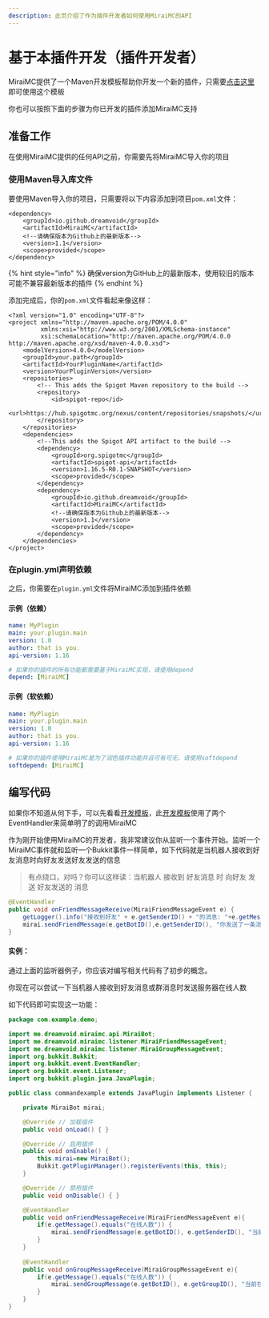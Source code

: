 ```yaml
---
description: 此页介绍了作为插件开发者如何使用MiraiMC的API
---
```


# 基于本插件开发（插件开发者）

MiraiMC提供了一个Maven开发模板帮助你开发一个新的插件，只需要[点击这里](https://github.com/DreamVoid/MiraiMC-Template)即可使用这个模板

你也可以按照下面的步骤为你已开发的插件添加MiraiMC支持

## 准备工作

在使用MiraiMC提供的任何API之前，你需要先将MiraiMC导入你的项目

### 使用Maven导入库文件

要使用Maven导入你的项目，只需要将以下内容添加到项目`pom.xml`文件：

```markup
<dependency>
    <groupId>io.github.dreamvoid</groupId>
    <artifactId>MiraiMC</artifactId>
    <!--请确保版本为Github上的最新版本-->
    <version>1.1</version>
    <scope>provided</scope>
</dependency>
```

{% hint style="info" %}
确保version为GitHub上的最新版本，使用较旧的版本可能不兼容最新版本的插件
{% endhint %}

添加完成后，你的`pom.xml`文件看起来像这样：

```markup
<?xml version="1.0" encoding="UTF-8"?>
<project xmlns="http://maven.apache.org/POM/4.0.0"
         xmlns:xsi="http://www.w3.org/2001/XMLSchema-instance"
         xsi:schemaLocation="http://maven.apache.org/POM/4.0.0 http://maven.apache.org/xsd/maven-4.0.0.xsd">
    <modelVersion>4.0.0</modelVersion>
    <groupId>your.path</groupId>
    <artifactId>YourPluginName</artifactId>
    <version>YourPluginVersion</version>
    <repositories>
        <!-- This adds the Spigot Maven repository to the build -->
        <repository>
            <id>spigot-repo</id>
            <url>https://hub.spigotmc.org/nexus/content/repositories/snapshots/</url>
        </repository>
    </repositories>
    <dependencies>
        <!--This adds the Spigot API artifact to the build -->
        <dependency>
            <groupId>org.spigotmc</groupId>
            <artifactId>spigot-api</artifactId>
            <version>1.16.5-R0.1-SNAPSHOT</version>
            <scope>provided</scope>
        </dependency>
        <dependency>
            <groupId>io.github.dreamvoid</groupId>
            <artifactId>MiraiMC</artifactId>
            <!--请确保版本为Github上的最新版本-->
            <version>1.1</version>
            <scope>provided</scope>
        </dependency>
    </dependencies>
</project>
```

### 在plugin.yml声明依赖

之后，你需要在`plugin.yml`文件将MiraiMC添加到插件依赖

#### 示例（依赖）

```yaml
name: MyPlugin
main: your.plugin.main
version: 1.0
author: that is you.
api-version: 1.16

# 如果你的插件的所有功能都需要基于MiraiMC实现，请使用depend
depend: [MiraiMC]
```

#### 示例（软依赖）

```yaml
name: MyPlugin
main: your.plugin.main
version: 1.0
author: that is you.
api-version: 1.16

# 如果你的插件使用MiraiMC是为了润色插件功能并且可有可无，请使用softdepend
softdepend: [MiraiMC]
```

## 编写代码

如果你不知道从何下手，可以先看看[开发模板](https://github.com/DreamVoid/MiraiMC-Template)，此[开发模板](https://github.com/DreamVoid/MiraiMC-Template)使用了两个EventHandler来简单明了的调用MiraiMC

作为刚开始使用MiraiMC的开发者，我非常建议你从监听一个事件开始。监听一个MiraiMC事件就和监听一个Bukkit事件一样简单，如下代码就是当机器人接收到好友消息时向好友发送好友发送的信息

> 有点绕口，对吗？你可以这样读：当机器人 接收到 好友消息 时 向好友 发送 好友发送的 消息

```java
@EventHandler
public void onFriendMessageReceive(MiraiFriendMessageEvent e) {
    getLogger().info("接收到好友" + e.getSenderID() + "的消息: "+e.getMessage());
    mirai.sendFriendMessage(e.getBotID(),e.getSenderID(), "你发送了一条消息："+e.getMessage());
}
```

#### 实例：

通过上面的监听器例子，你应该对编写相关代码有了初步的概念。

你现在可以尝试一下当机器人接收到好友消息或群消息时发送服务器在线人数

如下代码即可实现这一功能：

```java
package com.example.demo;

import me.dreamvoid.miraimc.api.MiraiBot;
import me.dreamvoid.miraimc.listener.MiraiFriendMessageEvent;
import me.dreamvoid.miraimc.listener.MiraiGroupMessageEvent;
import org.bukkit.Bukkit;
import org.bukkit.event.EventHandler;
import org.bukkit.event.Listener;
import org.bukkit.plugin.java.JavaPlugin;

public class commandexample extends JavaPlugin implements Listener {

    private MiraiBot mirai;

    @Override // 加载插件
    public void onLoad() { }

    @Override // 启用插件
    public void onEnable() {
        this.mirai=new MiraiBot();
        Bukkit.getPluginManager().registerEvents(this, this);
    }

    @Override // 禁用插件
    public void onDisable() { }

    @EventHandler
    public void onFriendMessageReceive(MiraiFriendMessageEvent e){
        if(e.getMessage().equals("在线人数")) {
            mirai.sendFriendMessage(e.getBotID(), e.getSenderID(), "当前在线人数：" + Bukkit.getServer().getOnlinePlayers().size()+"人");
        }
    }
    
    @EventHandler
    public void onGroupMessageReceive(MiraiGroupMessageEvent e){
        if(e.getMessage().equals("在线人数")) {
            mirai.sendGroupMessage(e.getBotID(), e.getGroupID(), "当前在线人数：" + Bukkit.getServer().getOnlinePlayers().size()+"人");
        }
    }
}

```



